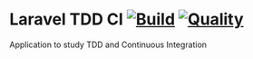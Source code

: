 # Laravel TDD CI [![Build](https://scrutinizer-ci.com/g/gucastiliao/laravel-tdd-ci/badges/build.png?b=master)](https://scrutinizer-ci.com/g/gucastiliao/laravel-tdd-ci/build-status/master) [![Quality](https://scrutinizer-ci.com/g/gucastiliao/laravel-tdd-ci/badges/quality-score.png?b=master)]((https://scrutinizer-ci.com/g/gucastiliao/laravel-tdd-ci/build-status/master))
Application to study TDD and Continuous Integration